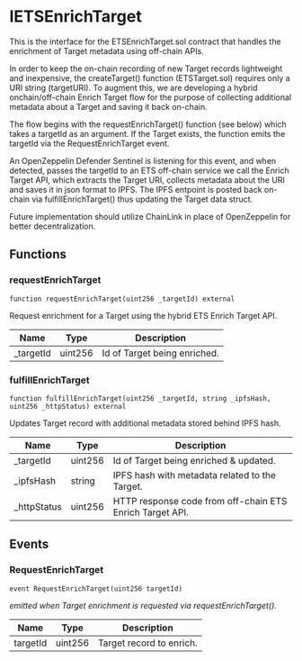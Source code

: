 # IETSEnrichTarget

This is the interface for the ETSEnrichTarget.sol contract that handles the enrichment of
Target metadata using off-chain APIs.

In order to keep the on-chain recording of new Target records lightweight and inexpensive,
the createTarget() function (ETSTarget.sol) requires only a URI string (targetURI). To augment this,
we are developing a hybrid onchain/off-chain Enrich Target flow for the purpose of collecting
additional metadata about a Target and saving it back on-chain.

The flow begins with the requestEnrichTarget() function (see below) which takes a targetId as an
argument. If the Target exists, the function emits the targetId via the RequestEnrichTarget event.

An OpenZeppelin Defender Sentinel is listening for this event, and when detected, passes the
targetId to an ETS off-chain service we call the Enrich Target API, which extracts the Target URI,
collects metadata about the URI and saves it in json format to IPFS. The IPFS entpoint is posted
back on-chain via fulfillEnrichTarget() thus updating the Target data struct.

Future implementation should utilize ChainLink in place of OpenZeppelin for better decentralization.

## Functions

### requestEnrichTarget

```solidity
function requestEnrichTarget(uint256 _targetId) external
```

Request enrichment for a Target using the hybrid ETS Enrich Target API.

| Name | Type | Description |
| ---- | ---- | ----------- |
| _targetId | uint256 | Id of Target being enriched. |

### fulfillEnrichTarget

```solidity
function fulfillEnrichTarget(uint256 _targetId, string _ipfsHash, uint256 _httpStatus) external
```

Updates Target record with additional metadata stored behind IPFS hash.

| Name | Type | Description |
| ---- | ---- | ----------- |
| _targetId | uint256 | Id of Target being enriched & updated. |
| _ipfsHash | string | IPFS hash with metadata related to the Target. |
| _httpStatus | uint256 | HTTP response code from off-chain ETS Enrich Target API. |

## Events

### RequestEnrichTarget

```solidity
event RequestEnrichTarget(uint256 targetId)
```

_emitted when Target enrichment is requested via requestEnrichTarget()._

| Name | Type | Description |
| ---- | ---- | ----------- |
| targetId | uint256 | Target record to enrich. |

